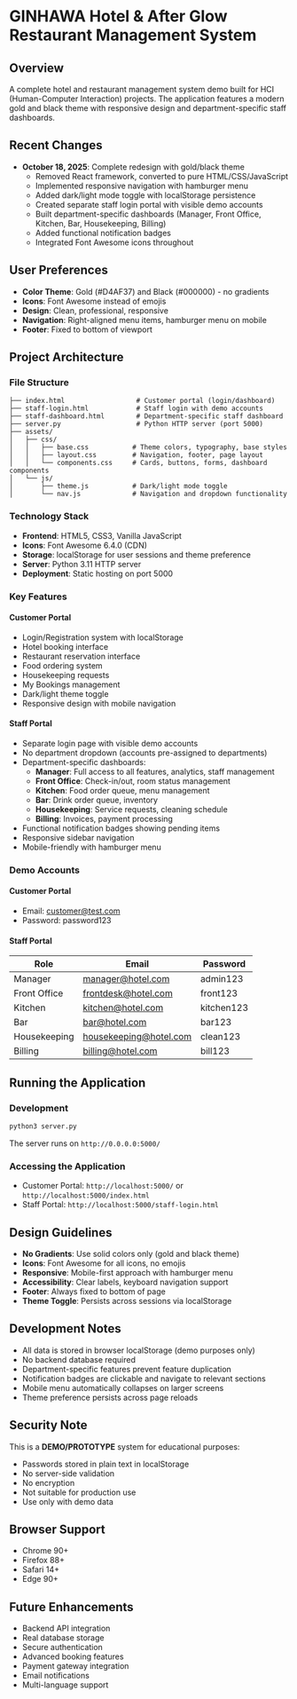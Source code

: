 # GINHAWA Hotel & After Glow Restaurant Management System

## Overview
A complete hotel and restaurant management system demo built for HCI (Human-Computer Interaction) projects. The application features a modern gold and black theme with responsive design and department-specific staff dashboards.

## Recent Changes
- **October 18, 2025**: Complete redesign with gold/black theme
  - Removed React framework, converted to pure HTML/CSS/JavaScript
  - Implemented responsive navigation with hamburger menu
  - Added dark/light mode toggle with localStorage persistence
  - Created separate staff login portal with visible demo accounts
  - Built department-specific dashboards (Manager, Front Office, Kitchen, Bar, Housekeeping, Billing)
  - Added functional notification badges
  - Integrated Font Awesome icons throughout

## User Preferences
- **Color Theme**: Gold (#D4AF37) and Black (#000000) - no gradients
- **Icons**: Font Awesome instead of emojis
- **Design**: Clean, professional, responsive
- **Navigation**: Right-aligned menu items, hamburger menu on mobile
- **Footer**: Fixed to bottom of viewport

## Project Architecture

### File Structure
```
├── index.html                  # Customer portal (login/dashboard)
├── staff-login.html            # Staff login with demo accounts
├── staff-dashboard.html        # Department-specific staff dashboard
├── server.py                   # Python HTTP server (port 5000)
├── assets/
│   ├── css/
│   │   ├── base.css           # Theme colors, typography, base styles
│   │   ├── layout.css         # Navigation, footer, page layout
│   │   └── components.css     # Cards, buttons, forms, dashboard components
│   └── js/
│       ├── theme.js           # Dark/light mode toggle
│       └── nav.js             # Navigation and dropdown functionality
```

### Technology Stack
- **Frontend**: HTML5, CSS3, Vanilla JavaScript
- **Icons**: Font Awesome 6.4.0 (CDN)
- **Storage**: localStorage for user sessions and theme preference
- **Server**: Python 3.11 HTTP server
- **Deployment**: Static hosting on port 5000

### Key Features

#### Customer Portal
- Login/Registration system with localStorage
- Hotel booking interface
- Restaurant reservation interface
- Food ordering system
- Housekeeping requests
- My Bookings management
- Dark/light theme toggle
- Responsive design with mobile navigation

#### Staff Portal
- Separate login page with visible demo accounts
- No department dropdown (accounts pre-assigned to departments)
- Department-specific dashboards:
  - **Manager**: Full access to all features, analytics, staff management
  - **Front Office**: Check-in/out, room status management
  - **Kitchen**: Food order queue, menu management
  - **Bar**: Drink order queue, inventory
  - **Housekeeping**: Service requests, cleaning schedule
  - **Billing**: Invoices, payment processing
- Functional notification badges showing pending items
- Responsive sidebar navigation
- Mobile-friendly with hamburger menu

### Demo Accounts

#### Customer Portal
- Email: customer@test.com
- Password: password123

#### Staff Portal
| Role | Email | Password |
|------|-------|----------|
| Manager | manager@hotel.com | admin123 |
| Front Office | frontdesk@hotel.com | front123 |
| Kitchen | kitchen@hotel.com | kitchen123 |
| Bar | bar@hotel.com | bar123 |
| Housekeeping | housekeeping@hotel.com | clean123 |
| Billing | billing@hotel.com | bill123 |

## Running the Application

### Development
```bash
python3 server.py
```
The server runs on `http://0.0.0.0:5000/`

### Accessing the Application
- Customer Portal: `http://localhost:5000/` or `http://localhost:5000/index.html`
- Staff Portal: `http://localhost:5000/staff-login.html`

## Design Guidelines
- **No Gradients**: Use solid colors only (gold and black theme)
- **Icons**: Font Awesome for all icons, no emojis
- **Responsive**: Mobile-first approach with hamburger menu
- **Accessibility**: Clear labels, keyboard navigation support
- **Footer**: Always fixed to bottom of page
- **Theme Toggle**: Persists across sessions via localStorage

## Development Notes
- All data is stored in browser localStorage (demo purposes only)
- No backend database required
- Department-specific features prevent feature duplication
- Notification badges are clickable and navigate to relevant sections
- Mobile menu automatically collapses on larger screens
- Theme preference persists across page reloads

## Security Note
This is a **DEMO/PROTOTYPE** system for educational purposes:
- Passwords stored in plain text in localStorage
- No server-side validation
- No encryption
- Not suitable for production use
- Use only with demo data

## Browser Support
- Chrome 90+
- Firefox 88+
- Safari 14+
- Edge 90+

## Future Enhancements
- Backend API integration
- Real database storage
- Secure authentication
- Advanced booking features
- Payment gateway integration
- Email notifications
- Multi-language support
